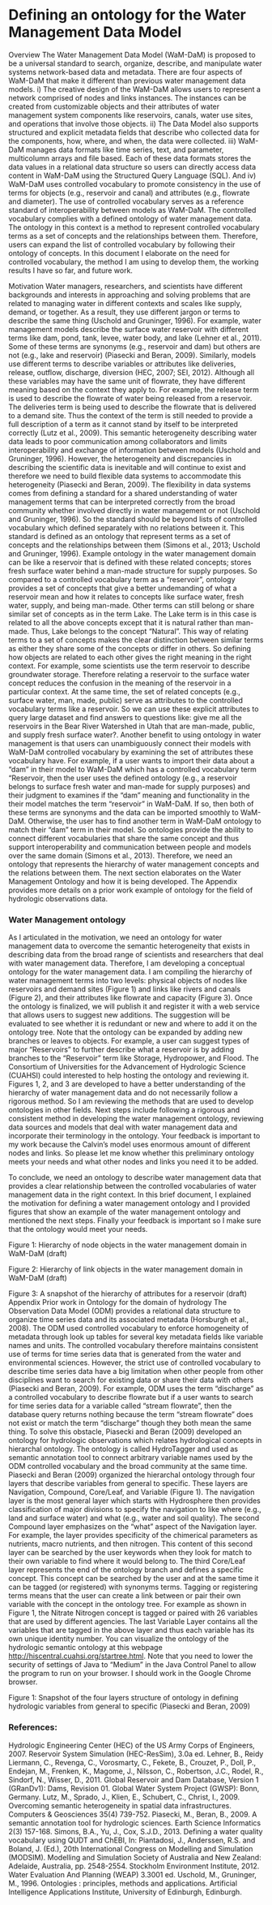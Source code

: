 Defining an ontology for the Water Management Data Model
========================================================
Overview
The Water Management Data Model (WaM-DaM) is proposed to be a universal standard to search, organize, describe, and manipulate water systems network-based data and metadata. There are four aspects of WaM-DaM that make it different than previous water management data models. i) The creative design of the WaM-DaM allows users to represent a network comprised of nodes and links instances. The instances can be created from customizable objects and their attributes of water management system components like reservoirs, canals, water use sites, and operations that involve those objects. ii) The Data Model also supports structured and explicit metadata fields that describe who collected data for the components, how, where, and when, the data were collected. iii) WaM-DaM manages data formats like time series, text, and parameter, multicolumn arrays and file based. Each of these data formats stores the data values in a relational data structure so users can directly access data content in WaM-DaM using the Structured Query Language (SQL). And iv) WaM-DaM uses controlled vocabulary to promote consistency in the use of terms for objects (e.g., reservoir and canal) and attributes (e.g., flowrate and diameter). The use of controlled vocabulary serves as a reference standard of interoperability between models as WaM-DaM. The controlled vocabulary complies with a defined ontology of water management data. The ontology in this context is a method to represent controlled vocabulary terms as a set of concepts and the relationships between them. Therefore, users can expand the list of controlled vocabulary by following their ontology of concepts. In this document I elaborate on the need for controlled vocabulary, the method I am using to develop them, the working results I have so far, and future work.


Motivation
Water managers, researchers, and scientists have different backgrounds and interests in approaching and solving problems that are related to managing water in different contexts and scales like  supply, demand, or together. As a result, they use different jargon or terms to describe the same thing (Uschold and Gruninger, 1996). For example, water management models describe the surface water reservoir with different terms like dam, pond, tank, levee, water body, and lake (Lehner et al., 2011). Some of these terms are synonyms (e.g., reservoir and dam) but others are not (e.g., lake and reservoir) (Piasecki and Beran, 2009). Similarly, models use different terms to describe variables or attributes like deliveries, release, outflow, discharge, diversion (HEC, 2007; SEI, 2012). Although all these variables may have the same unit of flowrate, they have different meaning based on the context they apply to. For example, the release term is used to describe the flowrate of water being released from a reservoir. The deliveries term is being used to describe the flowrate that is delivered to a demand site. Thus the context of the term is still needed to provide a full description of a term as it cannot stand by itself to be interpreted correctly (Lutz et al., 2009). 
This semantic heterogeneity describing water data leads to poor communication among collaborators and limits interoperability and exchange of information between models (Uschold and Gruninger, 1996). However, the heterogeneity and discrepancies in describing the scientific data is inevitable and will continue to exist and therefore we need to build flexible data systems to accommodate this heterogeneity (Piasecki and Beran, 2009). The flexibility in data systems comes from defining a standard for a shared understanding of water management terms that can be interpreted correctly from the broad community whether involved directly in water management or not (Uschold and Gruninger, 1996). So the standard should be beyond lists of controlled vocabulary which defined separately with no relations between it. This standard is defined as an ontology that represent terms as a set of concepts and the relationships between them (Simons et al., 2013; Uschold and Gruninger, 1996). Example ontology in the water management domain can be like a reservoir that is defined with these related concepts; stores fresh surface water behind a man-made structure for supply purposes. So compared to a controlled vocabulary term as a “reservoir”, ontology provides a set of concepts that give a better undemanding of what a reservoir mean and how it relates to concepts like surface water, fresh water, supply, and being man-made. Other terms can still belong or share similar set of concepts as in the term Lake. The Lake term is in this case is related to all the above concepts except that it is natural rather than man-made. Thus, Lake belongs to the concept “Natural”. This way of relating terms to a set of concepts makes the clear distinction between similar terms as either they share some of the concepts or differ in others. So defining how objects are related to each other gives the right meaning in the right context. For example, some scientists use the term reservoir to describe groundwater storage. Therefore relating a reservoir to the surface water concept reduces the confusion in the meaning of the reservoir in a particular context.
At the same time, the set of related concepts (e.g., surface water, man, made, public) serve as attributes to the controlled vocabulary terms like a reservoir. So we can use these explicit attributes to query large dataset and find answers to questions like: give me all the reservoirs in the Bear River Watershed in Utah that are man-made, public, and supply fresh surface water?. Another benefit to using ontology in water management is that users can unambiguously connect their models with WaM-DaM controlled vocabulary by examining the set of attributes these vocabulary have. For example, if a user wants to import their data about a “dam” in their model to WaM-DaM which has a controlled vocabulary term “Reservoir, then the user uses the defined ontology (e.g., a reservoir belongs to surface fresh water and man-made for supply purposes) and their judgment to examines if the “dam” meaning and functionality in the their model matches the term “reservoir” in WaM-DaM. If so, then both of these terms are synonyms and the data can be imported smoothly to WaM-DaM. Otherwise, the user has to find another term in WaM-DaM ontology to match their “dam” term in their model. So ontologies provide the ability to connect different vocabularies that share the same concept and thus support interoperability and communication between people and models over the same domain (Simons et al., 2013). Therefore, we need an ontology that represents the hierarchy of water management concepts and the relations between them. The next section elaborates on the Water Management Ontology and how it is being developed. The Appendix provides more details on a prior work example of ontology for the field of hydrologic observations data. 
### Water Management ontology 
As I articulated in the motivation, we need an ontology for water management data to overcome the semantic heterogeneity that exists in describing data from the broad range of scientists and researchers that deal with water management data. Therefore, I am developing a conceptual ontology for the water management data. I am compiling the hierarchy of water management terms into two levels: physical objects of nodes like reservoirs and demand sites (Figure 1) and links like rivers and canals (Figure 2), and their attributes like flowrate and capacity (Figure 3). Once the ontology is finalized, we will publish it and register it with a web service that allows users to suggest new additions. The suggestion will be evaluated to see whether it is redundant or new and where to add it on the ontology tree. Note that the ontology can be expanded by adding new branches or leaves to objects. For example, a user can suggest types of major “Reservoirs” to further describe what a reservoir is by adding branches to the “Reservoir” term like Storage, Hydropower, and Flood. The Consortium of Universities for the Advancement of Hydrologic Science (CUAHSI) could interested to help hosting the ontology and reviewing it. Figures 1, 2, and 3 are developed to have a better understanding of the hierarchy of water management data and do not necessarily follow a rigorous method. So I am reviewing the methods that are used to develop ontologies in other fields. 
Next steps include following a rigorous and consistent method in developing the water management ontology, reviewing data sources and models that deal with water management data and incorporate their terminology in the ontology. Your feedback is important to my work because the Calvin’s model uses enormous amount of different nodes and links. So please let me know whether this preliminary ontology meets your needs and what other nodes and links you need it to be added.     



To conclude, we need an ontology to describe water management data that provides a clear relationship between the controlled vocabularies of water management data in the right context. In this brief document, I explained the motivation for defining a water management ontology and I provided figures that show an example of the water management ontology and mentioned the next steps. Finally your feedback is important so I make sure that the ontology would meet your needs. 

 Figure 1: Hierarchy of node objects in the water management domain in WaM-DaM (draft)

 
Figure 2: Hierarchy of link objects in the water management domain in WaM-DaM (draft)

 
Figure 3: A snapshot of the hierarchy of attributes for a reservoir (draft)
 
Appendix
Prior work in Ontology for the domain of hydrology
The Observation Data Model (ODM) provides a relational data structure to organize time series data and its associated metadata (Horsburgh et al., 2008). The ODM used controlled vocabulary to enforce homogeneity of metadata through look up tables for several key metadata fields like variable names and units. The controlled vocabulary therefore maintains consistent use of terms for time series data that is generated from the water and environmental sciences. However, the strict use of controlled vocabulary to describe time series data have a big limitation when other people from other disciplines want to search for existing data or share their data with others (Piasecki and Beran, 2009). For example, ODM uses the term “discharge” as a controlled vocabulary to describe flowrate but if a user wants to search for time series data for a variable called “stream flowrate”, then the database query returns nothing because the term “stream flowrate” does not exist or match the term “discharge” though they both mean the same thing.
To solve this obstacle, Piasecki and Beran (2009) developed an ontology for hydrologic observations which relates hydrological concepts in hierarchal ontology. The ontology is called HydroTagger and used as semantic annotation tool to connect arbitrary variable names used by the ODM controlled vocabulary and the broad community at the same time. Piasecki and Beran (2009) organized the hierarchal ontology through four layers that describe variables from general to specific. These layers are Navigation, Compound, Core/Leaf, and Variable (Figure 1). The navigation layer is the most general layer which starts with Hydrosphere then provides classification of major divisions to specify the navigation to like where (e.g., land and surface water) and what (e.g., water and soil quality). The second Compound layer emphasizes on the “what” aspect of the Navigation layer. For example, the layer provides specificity of the chimerical parameters as nutrients, macro nutrients, and then nitrogen. This content of this second layer can be searched by the user keywords when they look for match to their own variable to find where it would belong to. The third Core/Leaf layer represents the end of the ontology branch and defines a specific concept. This concept can be searched by the user and at the same time it can be tagged (or registered) with synonyms terms. Tagging or registering terms means that the user can create a link between or pair their own variable with the concept in the ontology tree. For example as shown in Figure 1, the Nitrate Nitrogen concept is tagged or paired with 26 variables that are used by different agencies. The last Variable Layer contains all the variables that are tagged in the above layer and thus each variable has its own unique identity number. You can visualize the ontology of the hydrologic semantic ontology at this webpage http://hiscentral.cuahsi.org/startree.html. Note that you need to lower the security of settings of Java to “Medium” in the Java Control Panel to allow the program to run on your browser. I should work in the Google Chrome browser.
 
Figure 1: Snapshot of the four layers structure of ontology in defining hydrologic variables from general to specific  (Piasecki and Beran, 2009)

 
### References:<p>
Hydrologic Engineering Center (HEC) of the US Army Corps of Engineers, 2007. Reservoir System Simulation (HEC-ResSim), 3.0a ed.
Lehner, B., Reidy Liermann, C., Revenga, C., Vorosmarty, C., Fekete, B., Crouzet, P., Doll, P., Endejan, M., Frenken, K., Magome, J., Nilsson, C., Robertson, J.C., Rodel, R., Sindorf, N., Wisser, D., 2011. Global Reservoir and Dam Database, Version 1 (GRanDv1): Dams, Revision 01. Global Water System Project (GWSP): Bonn, Germany.
Lutz, M., Sprado, J., Klien, E., Schubert, C., Christ, I., 2009. Overcoming semantic heterogeneity in spatial data infrastructures. Computers & Geosciences 35(4) 739-752.
Piasecki, M., Beran, B., 2009. A semantic annotation tool for hydrologic sciences. Earth Science Informatics 2(3) 157-168.
Simons, B.A., Yu, J., Cox, S.J.D., 2013. Defining a water quality vocabulary using QUDT and ChEBI, In: Piantadosi, J., Anderssen, R.S. and Boland, J. (Ed.), 20th International Congress on Modelling and Simulation (MODSIM). Modelling and Simulation Society of Australia and New Zealand: Adelaide, Australia, pp. 2548-2554.
Stockholm Environment Institute, 2012. Water Evaluation And Planning (WEAP) 3.3001 ed.
Uschold, M., Gruninger, M., 1996. Ontologies : principles, methods and applications. Artificial Intelligence Applications Institute, University of Edinburgh, Edinburgh.


